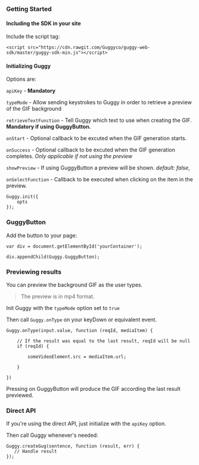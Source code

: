 ### Getting Started

#### Including the SDK in your site
Include the script tag:
````
<script src="https://cdn.rawgit.com/Guggyco/guggy-web-sdk/master/guggy-sdk-min.js"></script>
````

#### Initializing Guggy

Options are:

`apiKey` - __Mandatory__

`typeMode` - Allow sending keystrokes to Guggy in order to retrieve a preview of the GIF background

`retrieveTextFunction` - Tell Guggy which text to use when creating the GIF. __Mandatory if using GuggyButton.__

`onStart` - Optional callback to be excuted when the GIF generation starts.

`onSuccess` - Optional callback to be excuted when the GIF generation completes. *Only applicable if not using the preview*

`showPreview` - If using GuggyButton a preview will be shown. *default: false*,

`onSelectFunction` - Callback to be executed when clicking on the item in the preview.

````
Guggy.init({
    opts
});
````

### GuggyButton

Add the button to your page:
````
var div = document.getElementById('yourContainer');

div.appendChild(Guggy.GuggyButton);
````

### Previewing results

You can preview the background GIF as the user types.

>The preview is in mp4 format.

Init Guggy with the `typeMode` option set to `true`

Then call `Guggy.onType` on your keyDown or equivalent event.

````
Guggy.onType(input.value, function (reqId, mediaItem) {

    // If the result was equal to the last result, reqId will be null
    if (reqId) {

        someVideoElement.src = mediaItem.url;

    }

})
````

Pressing on GuggyButton will produce the GIF according the last result previewed.

### Direct API

If you're using the direct API, just initialize with the `apiKey` option.

Then call Guggy whenever's needed:

````
Guggy.createGug(sentence, function (result, err) {
   // Handle result
});
````